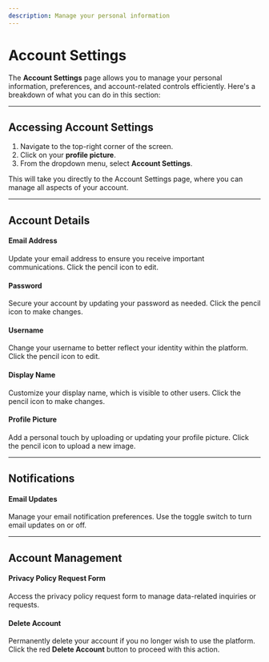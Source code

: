 ```yaml
---
description: Manage your personal information
---
```


# Account Settings

The **Account Settings** page allows you to manage your personal information, preferences, and account-related controls efficiently. Here's a breakdown of what you can do in this section:

***

## Accessing Account Settings

1. Navigate to the top-right corner of the screen.
2. Click on your **profile picture**.
3. From the dropdown menu, select **Account Settings**.

This will take you directly to the Account Settings page, where you can manage all aspects of your account.

***

## Account Details

#### **Email Address**

Update your email address to ensure you receive important communications. Click the pencil icon to edit.

#### **Password**

Secure your account by updating your password as needed. Click the pencil icon to make changes.

#### **Username**

Change your username to better reflect your identity within the platform. Click the pencil icon to edit.

#### **Display Name**

Customize your display name, which is visible to other users. Click the pencil icon to make changes.

#### **Profile Picture**

Add a personal touch by uploading or updating your profile picture. Click the pencil icon to upload a new image.

***

## Notifications

#### **Email Updates**

Manage your email notification preferences. Use the toggle switch to turn email updates on or off.

***

## Account Management

#### **Privacy Policy Request Form**

Access the privacy policy request form to manage data-related inquiries or requests.

#### **Delete Account**

Permanently delete your account if you no longer wish to use the platform. Click the red **Delete Account** button to proceed with this action.
